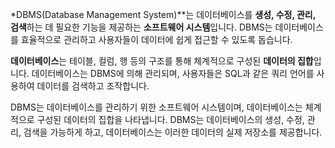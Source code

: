 *DBMS(Database Management System)**는 데이터베이스를 **생성, 수정, 관리, 검색**하는 데 필요한 기능을 제공하는 **소프트웨어 시스템**입니다. DBMS는 데이터베이스를 효율적으로 관리하고 사용자들이 데이터에 쉽게 접근할 수 있도록 돕습니다.

**데이터베이스**는 테이블, 컬럼, 행 등의 구조를 통해 체계적으로 구성된 **데이터의 집합**입니다. 데이터베이스는 DBMS에 의해 관리되며, 사용자들은 SQL과 같은 쿼리 언어를 사용하여 데이터를 검색하고 조작합니다.

DBMS는 데이터베이스를 관리하기 위한 소프트웨어 시스템이며, 데이터베이스는 체계적으로 구성된 데이터의 집합을 나타냅니다. DBMS는 데이터베이스의 생성, 수정, 관리, 검색을 가능하게 하고, 데이터베이스는 이러한 데이터의 실제 저장소를 제공합니다.